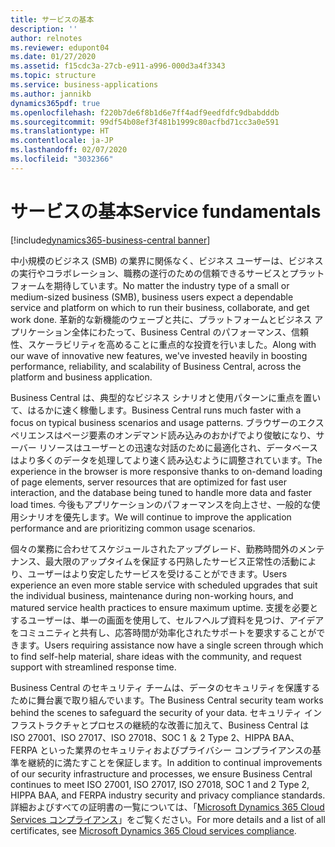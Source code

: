 ```yaml
---
title: サービスの基本
description: ''
author: relnotes
ms.reviewer: edupont04
ms.date: 01/27/2020
ms.assetid: f15cdc3a-27cb-e911-a996-000d3a4f3343
ms.topic: structure
ms.service: business-applications
ms.author: jannikb
dynamics365pdf: true
ms.openlocfilehash: f220b7de6f8b1d6e7ff4adf9eedfdfc9dbabdddb
ms.sourcegitcommit: 99df54b08ef3f481b1999c80acfbd71cc3a0e591
ms.translationtype: HT
ms.contentlocale: ja-JP
ms.lasthandoff: 02/07/2020
ms.locfileid: "3032366"
---
```

# <a name="service-fundamentals"></a><span data-ttu-id="ee119-102">サービスの基本</span><span class="sxs-lookup"><span data-stu-id="ee119-102">Service fundamentals</span></span>

[!include[dynamics365-business-central banner](../includes/dynamics365-business-central.md)]

<!--structure start-->
<span data-ttu-id="ee119-103">中小規模のビジネス (SMB) の業界に関係なく、ビジネス ユーザーは、ビジネスの実行やコラボレーション、職務の遂行のための信頼できるサービスとプラットフォームを期待しています。</span><span class="sxs-lookup"><span data-stu-id="ee119-103">No matter the industry type of a small or medium-sized business (SMB), business users expect a dependable service and platform on which to run their business, collaborate, and get work done.</span></span> <span data-ttu-id="ee119-104">革新的な新機能のウェーブと共に、プラットフォームとビジネス アプリケーション全体にわたって、Business Central のパフォーマンス、信頼性、スケーラビリティを高めることに重点的な投資を行いました。</span><span class="sxs-lookup"><span data-stu-id="ee119-104">Along with our wave of innovative new features, we've invested heavily in boosting performance, reliability, and scalability of Business Central, across the platform and business application.</span></span>  

<span data-ttu-id="ee119-105">Business Central は、典型的なビジネス シナリオと使用パターンに重点を置いて、はるかに速く稼働します。</span><span class="sxs-lookup"><span data-stu-id="ee119-105">Business Central runs much faster with a focus on typical business scenarios and usage patterns.</span></span> <span data-ttu-id="ee119-106">ブラウザーのエクスペリエンスはページ要素のオンデマンド読み込みのおかげでより俊敏になり、サーバー リソースはユーザーとの迅速な対話のために最適化され、データベースはより多くのデータを処理してより速く読み込むように調整されています。</span><span class="sxs-lookup"><span data-stu-id="ee119-106">The experience in the browser is more responsive thanks to on-demand loading of page elements, server resources that are optimized for fast user interaction, and the database being tuned to handle more data and faster load times.</span></span> <span data-ttu-id="ee119-107">今後もアプリケーションのパフォーマンスを向上させ、一般的な使用シナリオを優先します。</span><span class="sxs-lookup"><span data-stu-id="ee119-107">We will continue to improve the application performance and are prioritizing common usage scenarios.</span></span> 

<span data-ttu-id="ee119-108">個々の業務に合わせてスケジュールされたアップグレード、勤務時間外のメンテナンス、最大限のアップタイムを保証する円熟したサービス正常性の活動により、ユーザーはより安定したサービスを受けることができます。</span><span class="sxs-lookup"><span data-stu-id="ee119-108">Users experience an even more stable service with scheduled upgrades that suit the individual business, maintenance during non-working hours, and matured service health practices to ensure maximum uptime.</span></span> <span data-ttu-id="ee119-109">支援を必要とするユーザーは、単一の画面を使用して、セルフヘルプ資料を見つけ、アイデアをコミュニティと共有し、応答時間が効率化されたサポートを要求することができます。</span><span class="sxs-lookup"><span data-stu-id="ee119-109">Users requiring assistance now have a single screen through which to find self-help material, share ideas with the community, and request support with streamlined response time.</span></span>  

<span data-ttu-id="ee119-110">Business Central のセキュリティ チームは、データのセキュリティを保護するために舞台裏で取り組んでいます。</span><span class="sxs-lookup"><span data-stu-id="ee119-110">The Business Central security team works behind the scenes to safeguard the security of your data.</span></span> <span data-ttu-id="ee119-111">セキュリティ インフラストラクチャとプロセスの継続的な改善に加えて、Business Central は ISO 27001、ISO 27017、ISO 27018、SOC 1 ＆ 2 Type 2、HIPPA BAA、FERPA といった業界のセキュリティおよびプライバシー コンプライアンスの基準を継続的に満たすことを保証します。</span><span class="sxs-lookup"><span data-stu-id="ee119-111">In addition to continual improvements of our security infrastructure and processes, we ensure Business Central continues to meet ISO 27001, ISO 27017, ISO 27018, SOC 1 and 2 Type 2, HIPPA BAA, and FERPA industry security and privacy compliance standards.</span></span> <span data-ttu-id="ee119-112">詳細およびすべての証明書の一覧については、「[Microsoft Dynamics 365 Cloud Services コンプライアンス](https://aka.ms/d365-compliance-list)」をご覧ください。</span><span class="sxs-lookup"><span data-stu-id="ee119-112">For more details and a list of all certificates, see [Microsoft Dynamics 365 Cloud services compliance](https://aka.ms/d365-compliance-list).</span></span>
<!--structure end-->



